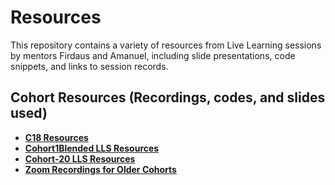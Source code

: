 # Resources

This repository contains a variety of resources from Live Learning sessions by mentors Firdaus and Amanuel, including slide presentations, code snippets, and links to session records.

## Cohort Resources (Recordings, codes, and slides used)

- [**C18 Resources**](./C18.md)
- [**Cohort1Blended LLS Resources**](./C1B.md)
- [**Cohort-20 LLS Resources**](/C_20.md)
- [**Zoom Recordings for Older Cohorts**](./Old%20LCS%20recordings/)
